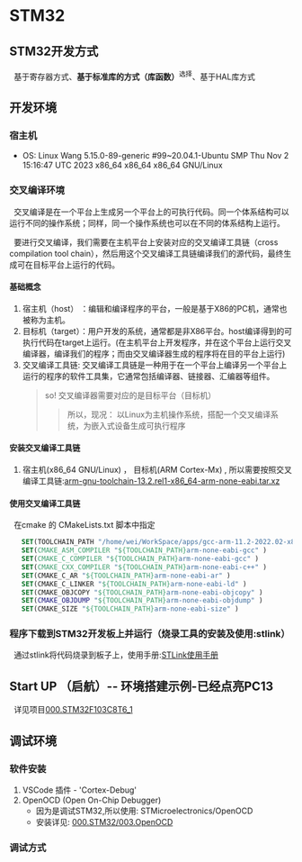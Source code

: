 # STM32

## STM32开发方式
&nbsp;&nbsp;基于寄存器方式、**基于标准库的方式（库函数）**<sup>选择</sup>、基于HAL库方式


## 开发环境
### 宿主机
+ OS: Linux Wang 5.15.0-89-generic #99~20.04.1-Ubuntu SMP Thu Nov 2 15:16:47 UTC 2023 x86_64 x86_64 x86_64 GNU/Linux

### 交叉编译环境
&nbsp;&nbsp;交叉编译是在一个平台上生成另一个平台上的可执行代码。同一个体系结构可以运行不同的操作系统；同样，同一个操作系统也可以在不同的体系结构上运行。

&nbsp;&nbsp;要进行交叉编译，我们需要在主机平台上安装对应的交叉编译工具链（cross compilation tool chain），然后用这个交叉编译工具链编译我们的源代码，最终生成可在目标平台上运行的代码。

#### 基础概念
1. 宿主机（host） ：编辑和编译程序的平台，一般是基于X86的PC机，通常也被称为主机。
2. 目标机（target）：用户开发的系统，通常都是非X86平台。host编译得到的可执行代码在target上运行。(在主机平台上开发程序，并在这个平台上运行交叉编译器，编译我们的程序；而由交叉编译器生成的程序将在目的平台上运行)
3. 交叉编译工具链: 交叉编译工具链是一种用于在一个平台上编译另一个平台上运行的程序的软件工具集，它通常包括编译器、链接器、汇编器等组件。
   > so! 交叉编译器需要对应的是目标平台（目标机）
     >> 所以，现况： 以Linux为主机操作系统，搭配一个交叉编译系统，为嵌入式设备生成可执行程序

#### 安装交叉编译工具链
1. 宿主机(x86_64 GNU/Linux) ， 目标机(ARM Cortex-Mx) , 所以需要按照交叉编译工具链:[arm-gnu-toolchain-13.2.rel1-x86_64-arm-none-eabi.tar.xz](https://developer.arm.com/downloads/-/arm-gnu-toolchain-downloads)

#### 使用交叉编译工具链
&nbsp;&nbsp;在cmake 的 CMakeLists.txt 脚本中指定
 ```cmake
    SET(TOOLCHAIN_PATH "/home/wei/WorkSpace/apps/gcc-arm-11.2-2022.02-x86_64-arm-none-eabi/bin/")
    SET(CMAKE_ASM_COMPILER "${TOOLCHAIN_PATH}arm-none-eabi-gcc" )
    SET(CMAKE_C_COMPILER "${TOOLCHAIN_PATH}arm-none-eabi-gcc" )
    SET(CMAKE_CXX_COMPILER "${TOOLCHAIN_PATH}arm-none-eabi-c++" )
    SET(CMAKE_C_AR "${TOOLCHAIN_PATH}arm-none-eabi-ar" )
    SET(CMAKE_C_LINKER "${TOOLCHAIN_PATH}arm-none-eabi-ld" )
    SET(CMAKE_OBJCOPY "${TOOLCHAIN_PATH}arm-none-eabi-objcopy" )
    SET(CMAKE_OBJDUMP "${TOOLCHAIN_PATH}arm-none-eabi-objdump" )
    SET(CMAKE_SIZE "${TOOLCHAIN_PATH}arm-none-eabi-size" )
 ```

### 程序下载到STM32开发板上并运行（烧录工具的安装及使用:stlink）
&nbsp;&nbsp;通过stlink将代码烧录到板子上，使用手册:[STLink使用手册](000.STM32/001.STLink/001.Service_Manual)

## Start UP （启航）-- 环境搭建示例-已经点亮PC13
&nbsp;&nbsp;详见项目[000.STM32F103C8T6_1](./000.STM32F103C8T6/000.STM32F103C8T6_1/000.STM32F103C8T6_1)

## 调试环境
### 软件安装
1. VSCode 插件 - 'Cortex-Debug' 
2. OpenOCD  (Open On-Chip Debugger)
   - 因为是调试STM32,所以使用: STMicroelectronics/OpenOCD
   - 安装详见: [000.STM32/003.OpenOCD](003.OpenOCD/README.md)

### 调试方式

